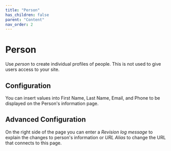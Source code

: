 ```yaml
---
title: "Person"
has_children: false
parent: "Content"
nav_order: 2
---
```


# Person

Use *person* to create individual profiles of people. This is not used to give users access to your site.

## Configuration

You can insert values into First Name, Last Name, Email, and Phone to be displayed on the Person's information page.

## Advanced Configuration

On the right side of the page you can enter a *Revision log message* to explain the changes to person's information or *URL Alias* to change the URL that connects to this page.